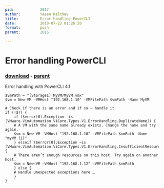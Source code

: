 ```yaml
---
pid:            2017
author:         Yasen Kalchev
title:          Error handling PowerCLI
date:           2010-07-23 01:26:20
format:         posh
parent:         2016

---
```


# Error handling PowerCLI

### [download](Scripts\2017.ps1) - [parent](Scripts\2016.md)

Error handling with PowerCLI 4.1

```posh
$vmPath = "[Storage1] MyVM/MyVM.vmx"
$vm = New-VM –VMHost "192.168.1.10" –VMFilePath $vmPath -Name MyVM

# Check if there is an error and if so – handle it
if (!$?) {
    if ($error[0].Exception –is [VMware.VimAutomation.ViCore.Types.V1.ErrorHandling.DuplicateName]) {
	# A VM with the same name already exists. Change the name and try again.
	$vm = New-VM –VMHost "192.168.1.10" –VMFilePath $vmPath –Name "myVM (1)"
    } elseif ($error[0].Exception –is [VMware.VimAutomation.ViCore.Types.V1.ErrorHandling.InsufficientResourcesFault]) {
	# There aren’t enough resources on this host. Try again on another host.
	$vm = New-VM –VMHost "192.168.1.12" –VMFilePath $vmPath
    } else {
	# Handle unexpected exceptions here …
    }
}
```
